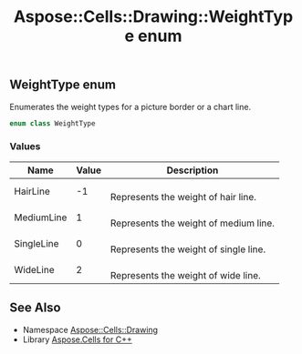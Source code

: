 ﻿---
title: Aspose::Cells::Drawing::WeightType enum
linktitle: WeightType
second_title: Aspose.Cells for C++ API Reference
description: 'Aspose::Cells::Drawing::WeightType enum. Enumerates the weight types for a picture border or a chart line in C++.'
type: docs
weight: 11800
url: /cpp/aspose.cells.drawing/weighttype/
---
## WeightType enum


Enumerates the weight types for a picture border or a chart line.

```cpp
enum class WeightType
```

### Values

| Name | Value | Description |
| --- | --- | --- |
| HairLine | -1 | <br>Represents the weight of hair line. |
| MediumLine | 1 | <br>Represents the weight of medium line. |
| SingleLine | 0 | <br>Represents the weight of single line. |
| WideLine | 2 | <br>Represents the weight of wide line. |

## See Also

* Namespace [Aspose::Cells::Drawing](../)
* Library [Aspose.Cells for C++](../../)
